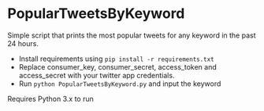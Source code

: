 # PopularTweetsByKeyword
Simple script that prints the most popular tweets for any keyword in the past 24 hours.

* Install requirements using `pip install -r requirements.txt`
* Replace consumer_key, consumer_secret, access_token and access_secret with your twitter app credentials.
* Run `python PopularTweetsByKeyword.py` and input the keyword 

Requires Python 3.x to run
